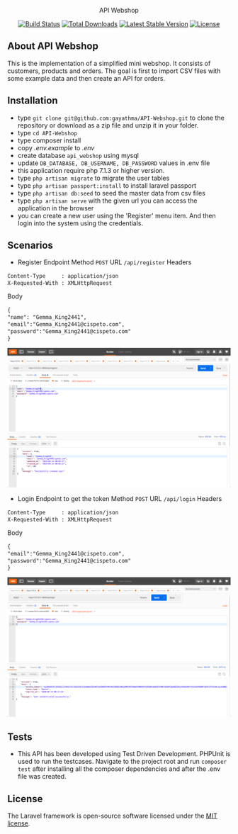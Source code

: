 <p align="center">API Webshop</p>

<p align="center">
<a href="https://travis-ci.org/laravel/framework"><img src="https://travis-ci.org/laravel/framework.svg" alt="Build Status"></a>
<a href="https://packagist.org/packages/laravel/framework"><img src="https://poser.pugx.org/laravel/framework/d/total.svg" alt="Total Downloads"></a>
<a href="https://packagist.org/packages/laravel/framework"><img src="https://poser.pugx.org/laravel/framework/v/stable.svg" alt="Latest Stable Version"></a>
<a href="https://packagist.org/packages/laravel/framework"><img src="https://poser.pugx.org/laravel/framework/license.svg" alt="License"></a>
</p>

## About API Webshop

This is the implementation of a simplified mini webshop. It consists of customers, products and orders. The goal is first to import CSV files with some example data and then create an API for orders.

## Installation

* type `git clone git@github.com:gayathma/API-Webshop.git` to clone the repository or download as a zip file and unzip it in your folder.  
* type `cd API-Webshop`
* type composer install
* copy *.env.example* to *.env*
* create database `api_webshop` using mysql 
* update `DB_DATABASE, DB_USERNAME, DB_PASSWORD` values in .env file
* this application require php 7.1.3 or higher version.
* type `php artisan migrate` to migrate the user tables
* type `php artisan passport:install` to install laravel passport 
* type `php artisan db:seed` to seed the master data from csv files
* type `php artisan serve` with the given url you can access the application in the browser
* you can create a new user using the 'Register' menu item. And then login into the system using the credentials.

## Scenarios
* Register Endpoint
Method `POST` URL `/api/register`
Headers
```
Content-Type     : application/json
X-Requested-With : XMLHttpRequest
```
Body
```
{
"name": "Gemma_King2441",
"email":"Gemma_King2441@cispeto.com",
"password":"Gemma_King2441@cispeto.com"
}
```
![Alt text](/screenshots/register.png?raw=true "Register Endpoint")

* Login Endpoint to get the token
Method `POST` URL `/api/login`
Headers
```
Content-Type     : application/json
X-Requested-With : XMLHttpRequest
```
Body
```
{
"email":"Gemma_King2441@cispeto.com",
"password":"Gemma_King2441@cispeto.com"
}
```
![Alt text](/screenshots/login.png?raw=true "Login Endpoint")

## Tests

* This API has been developed using Test Driven Development. PHPUnit is used to run the testcases. Navigate to the project root and run `composer test` after installing all the composer dependencies and after the .env file was created.

## License

The Laravel framework is open-source software licensed under the [MIT license](https://opensource.org/licenses/MIT).
